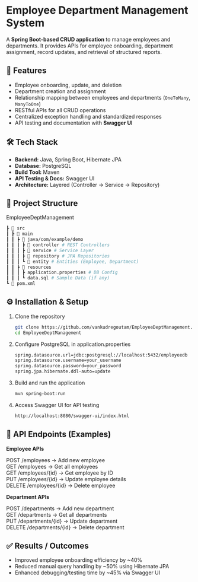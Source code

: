 # Employee Department Management System  

A **Spring Boot-based CRUD application** to manage employees and departments. It provides APIs for employee onboarding, department assignment, record updates, and retrieval of structured reports.  

## 🚀 Features  
- Employee onboarding, update, and deletion  
- Department creation and assignment  
- Relationship mapping between employees and departments (`OneToMany`, `ManyToOne`)  
- RESTful APIs for all CRUD operations  
- Centralized exception handling and standardized responses  
- API testing and documentation with **Swagger UI**  

## 🛠️ Tech Stack  
- **Backend:** Java, Spring Boot, Hibernate JPA  
- **Database:** PostgreSQL  
- **Build Tool:** Maven  
- **API Testing & Docs:** Swagger UI  
- **Architecture:** Layered (Controller → Service → Repository)  

## 📂 Project Structure  
EmployeeDeptManagement

   ```bash
   ┣ 📂 src
   ┃ ┣ 📂 main
   ┃ ┃ ┣ 📂 java/com/example/demo
   ┃ ┃ ┃ ┣ 📂 controller # REST Controllers
   ┃ ┃ ┃ ┣ 📂 service # Service Layer
   ┃ ┃ ┃ ┣ 📂 repository # JPA Repositories
   ┃ ┃ ┃ ┗ 📂 entity # Entities (Employee, Department)
   ┃ ┃ ┣ 📂 resources
   ┃ ┃ ┃ ┣ application.properties # DB Config
   ┃ ┃ ┃ ┗ data.sql # Sample Data (if any)
   ┗ 📜 pom.xml
   ```

## ⚙️ Installation & Setup  

1. Clone the repository

   ```bash
   git clone https://github.com/vankudregoutam/EmployeeDeptManagement.git
   cd EmployeeDeptManagement
   
2. Configure PostgreSQL in application.properties

   ```bash
   spring.datasource.url=jdbc:postgresql://localhost:5432/employeedb
   spring.datasource.username=your_username
   spring.datasource.password=your_password
   spring.jpa.hibernate.ddl-auto=update

3. Build and run the application

   ```bash
   mvn spring-boot:run

4. Access Swagger UI for API testing

   ```bash
   http://localhost:8080/swagger-ui/index.html

## 📌 API Endpoints (Examples)
**Employee APIs**

POST /employees → Add new employee  
GET /employees → Get all employees  
GET /employees/{id} → Get employee by ID  
PUT /employees/{id} → Update employee details  
DELETE /employees/{id} → Delete employee

**Department APIs**

POST /departments → Add new department  
GET /departments → Get all departments  
PUT /departments/{id} → Update department  
DELETE /departments/{id} → Delete department  

## ✅ Results / Outcomes

- Improved employee onboarding efficiency by ~40%
- Reduced manual query handling by ~50% using Hibernate JPA
- Enhanced debugging/testing time by ~45% via Swagger UI
